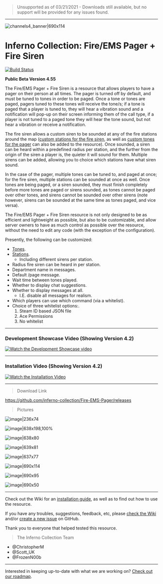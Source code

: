 > Unsupported as of 03/21/2021 - Downloads still available, but no support will be provided for any issues found.

***

![channels4_banner|690x114](https://i.ibb.co/CHMD8y6/channels4-banner.jpg) 
# Inferno Collection: Fire/EMS Pager + Fire Siren
[![Build Status](https://travis-ci.com/inferno-collection/Fire-EMS-Pager.svg?branch=master)](https://travis-ci.com/inferno-collection/Fire-EMS-Pager)

__Public Beta Version 4.55__

The Fire/EMS Pager + Fire Siren is a resource that allows players to have a pager on their person at all times. The pager is turned off by default, and must be tuned to tones in order to be paged. Once a tone or tones are paged, pagers tuned to these tones will receive the tone/s; if a tone is paged that a player is tuned to, they will hear a vibration sound and a notification will pop-up on their screen informing them of the call type, if a player is not tuned to a paged tone they will hear the tone sound, but not hear a vibration or receive a notification.

The fire siren allows a custom siren to be sounded at any of the fire stations around the map ([custom stations for the fire siren](https://github.com/inferno-collection/Fire-EMS-Pager/wiki/Adding-custom-stations), as well as [custom tones for the pager](https://github.com/inferno-collection/Fire-EMS-Pager/wiki/Adding-custom-tones) can also be added to the resource). Once sounded, a siren can be heard within a predefined radius per station, and the further from the origin of the siren a player is, the quieter it will sound for them. Multiple sirens can be added, allowing you to choice which stations have what siren sound.

In the case of the pager, multiple tones can be tuned to, and paged at once; for the fire siren, multiple stations can be sounded at once as well. Once tones are being paged, or a siren sounded, they must finish completely before more tones are paged or sirens sounded, as tones cannot be paged over other tones, and sirens cannot be sounded over other sirens (note however, sirens can be sounded at the same time as tones paged, and vice versa).

The Fire/EMS Pager + Fire Siren resource is not only designed to be as efficient and lightweight as possible, but also to be customizable, and allow server owners to have as much control as possible over the resource, without the need to edit any code (with the exception of the configuration).

Presently, the following can be customized:
- [Tones](https://github.com/inferno-collection/Fire-EMS-Pager/wiki/Adding-custom-tones).
- [Stations](https://github.com/inferno-collection/Fire-EMS-Pager/wiki/Adding-custom-stations).
    - Including different sirens per station.
- Radius fire siren can be heard in per station.
- Department name in messages.
- Default /page message.
- Wait time between tones played.
- Whether to display chat suggestions.
- Whether to display messages at all.
    - I.E. disable all messages for realism.
- Which players can use which command (via a whitelist).
- Choice of three whitelist options:.
    1. Steam ID based JSON file
    2. Ace Permissions
    3. No whitelist

***
### Development Showcase Video (Showing Version 4.2)
[![Watch the Development Showcase video](https://img.youtube.com/vi/ItzmndFpmpc/maxresdefault.jpg)](https://www.youtube.com/watch?v=ItzmndFpmpc)
***
### Installation Video (Showing Version 4.2)
[![Watch the Installation Video](https://img.youtube.com/vi/7ri7Ubpy7t8/maxresdefault.jpg)](https://www.youtube.com/watch?v=7ri7Ubpy7t8)
***

> Download Link

https://github.com/inferno-collection/Fire-EMS-Pager/releases

> Pictures

![image|236x74](https://forum.fivem.net/uploads/default/original/3X/0/2/023fb846258e5d5cf74f346569ab6da1ba7a72d0.png) 

![image|638x198,100%](https://forum.fivem.net/uploads/default/original/3X/9/9/99b130269d56c335d7839eff7438f73b9bf31f1b.png) 

![image|638x80](https://forum.fivem.net/uploads/default/original/3X/0/f/0f3deac30327635b3130d71b1f35c58caaa3e23d.png) 

![image|639x81](https://forum.fivem.net/uploads/default/original/3X/2/e/2e38f5471bc8eba915d6b7af09684ef8148e459c.png) 

![image|637x77](https://forum.fivem.net/uploads/default/original/3X/4/c/4cec02fbaa88dd099c5e23781a0a2b33f54008d9.png) 

![image|690x114](https://forum.fivem.net/uploads/default/original/3X/b/0/b09f70aa4e950b4a3e823b481f0d9d6f538dc5c4.png) 

![image|690x95](https://forum.fivem.net/uploads/default/original/3X/4/1/41bf902b29ce067675c57b45faddad058bbc17f5.png) 

![image|690x50](https://forum.fivem.net/uploads/default/original/3X/c/b/cb48275f018846b0211854501bf4af3848c73bce.png) 
***
Check out the Wiki for an [installation guide](https://github.com/inferno-collection/Fire-EMS-Pager/wiki), as well as to find out how to use the resource.

If you have any troubles, suggestions, feedback, etc, please [check the Wiki](https://github.com/inferno-collection/Fire-EMS-Pager/wiki) and/or [create a new issue](https://github.com/inferno-collection/Fire-EMS-Pager/issues/new) on GitHub.

Thank you to everyone that helped tested this resource.

> The Inferno Collection Team
* @ChristopherM
* @Scott_UK
* @FrozenN00b
***
Interested in keeping up-to-date with what we are working on? [Check out our roadmap](https://inferno-collection.com/roadmap).
